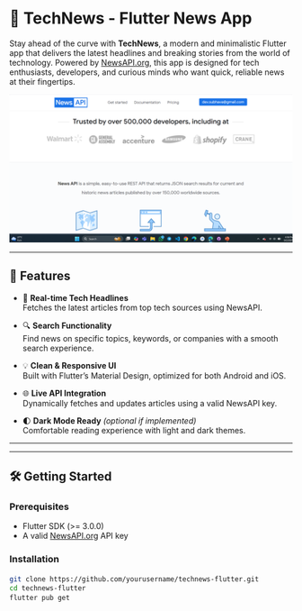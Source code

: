 # 📱 TechNews - Flutter News App

Stay ahead of the curve with **TechNews**, a modern and minimalistic Flutter app that delivers the latest headlines and breaking stories from the world of technology. Powered by [NewsAPI.org](https://newsapi.org), this app is designed for tech enthusiasts, developers, and curious minds who want quick, reliable news at their fingertips.

![TechNews Banner](https://github.com/subhava06/technews_flutter/blob/ee047a35b80ba76bac344f6f275c3615ff0f1248/news%20api.png) <!-- Optional: Replace with your own banner image URL -->

---

## 🚀 Features

- 📰 **Real-time Tech Headlines**  
  Fetches the latest articles from top tech sources using NewsAPI.

- 🔍 **Search Functionality**  
  Find news on specific topics, keywords, or companies with a smooth search experience.

- 💡 **Clean & Responsive UI**  
  Built with Flutter’s Material Design, optimized for both Android and iOS.

- 🌐 **Live API Integration**  
  Dynamically fetches and updates articles using a valid NewsAPI key.

- 🌓 **Dark Mode Ready** *(optional if implemented)*  
  Comfortable reading experience with light and dark themes.

---



---

## 🛠️ Getting Started

### Prerequisites

- Flutter SDK (>= 3.0.0)
- A valid [NewsAPI.org](https://newsapi.org/register) API key

### Installation

```bash
git clone https://github.com/yourusername/technews-flutter.git
cd technews-flutter
flutter pub get



